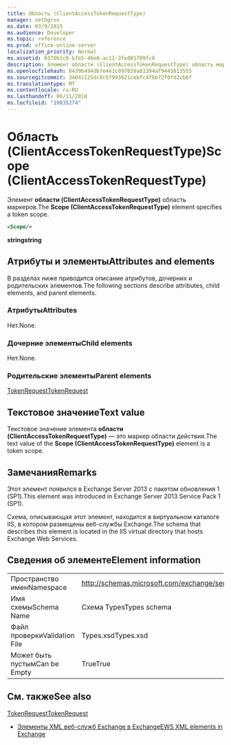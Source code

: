 ```yaml
---
title: Область (ClientAccessTokenRequestType)
manager: sethgros
ms.date: 03/9/2015
ms.audience: Developer
ms.topic: reference
ms.prod: office-online-server
localization_priority: Normal
ms.assetid: 0370b1c0-b7e5-46e0-ac11-3fe801709fc8
description: Элемент области (ClientAccessTokenRequestType) область маркеров.
ms.openlocfilehash: 0439b494db7e4e1c097039a81394af9441613555
ms.sourcegitcommit: 34041125dc8c5f993b21cebfc4f8b72f0fd2cb6f
ms.translationtype: MT
ms.contentlocale: ru-RU
ms.lasthandoff: 06/11/2018
ms.locfileid: "19835274"
---
```

# <a name="scope-clientaccesstokenrequesttype"></a><span data-ttu-id="8c5cb-103">Область (ClientAccessTokenRequestType)</span><span class="sxs-lookup"><span data-stu-id="8c5cb-103">Scope (ClientAccessTokenRequestType)</span></span>

<span data-ttu-id="8c5cb-104">Элемент **области (ClientAccessTokenRequestType)** область маркеров.</span><span class="sxs-lookup"><span data-stu-id="8c5cb-104">The **Scope (ClientAccessTokenRequestType)** element specifies a token scope.</span></span> 
  
```XML
<Scope/>
```

 <span data-ttu-id="8c5cb-105">**string**</span><span class="sxs-lookup"><span data-stu-id="8c5cb-105">**string**</span></span>
## <a name="attributes-and-elements"></a><span data-ttu-id="8c5cb-106">Атрибуты и элементы</span><span class="sxs-lookup"><span data-stu-id="8c5cb-106">Attributes and elements</span></span>

<span data-ttu-id="8c5cb-107">В разделах ниже приводится описание атрибутов, дочерних и родительских элементов.</span><span class="sxs-lookup"><span data-stu-id="8c5cb-107">The following sections describe attributes, child elements, and parent elements.</span></span>
  
### <a name="attributes"></a><span data-ttu-id="8c5cb-108">Атрибуты</span><span class="sxs-lookup"><span data-stu-id="8c5cb-108">Attributes</span></span>

<span data-ttu-id="8c5cb-109">Нет.</span><span class="sxs-lookup"><span data-stu-id="8c5cb-109">None.</span></span>
  
### <a name="child-elements"></a><span data-ttu-id="8c5cb-110">Дочерние элементы</span><span class="sxs-lookup"><span data-stu-id="8c5cb-110">Child elements</span></span>

<span data-ttu-id="8c5cb-111">Нет.</span><span class="sxs-lookup"><span data-stu-id="8c5cb-111">None.</span></span>
  
### <a name="parent-elements"></a><span data-ttu-id="8c5cb-112">Родительские элементы</span><span class="sxs-lookup"><span data-stu-id="8c5cb-112">Parent elements</span></span>

[<span data-ttu-id="8c5cb-113">TokenRequest</span><span class="sxs-lookup"><span data-stu-id="8c5cb-113">TokenRequest</span></span>](tokenrequest.md)
  
## <a name="text-value"></a><span data-ttu-id="8c5cb-114">Текстовое значение</span><span class="sxs-lookup"><span data-stu-id="8c5cb-114">Text value</span></span>

<span data-ttu-id="8c5cb-115">Текстовое значение элемента **области (ClientAccessTokenRequestType)** — это маркер области действия.</span><span class="sxs-lookup"><span data-stu-id="8c5cb-115">The text value of the **Scope (ClientAccessTokenRequestType)** element is a token scope.</span></span> 
  
## <a name="remarks"></a><span data-ttu-id="8c5cb-116">Замечания</span><span class="sxs-lookup"><span data-stu-id="8c5cb-116">Remarks</span></span>

<span data-ttu-id="8c5cb-117">Этот элемент появился в Exchange Server 2013 с пакетом обновления 1 (SP1).</span><span class="sxs-lookup"><span data-stu-id="8c5cb-117">This element was introduced in Exchange Server 2013 Service Pack 1 (SP1).</span></span>
  
<span data-ttu-id="8c5cb-118">Схема, описывающая этот элемент, находится в виртуальном каталоге IIS, в котором размещены веб-службы Exchange.</span><span class="sxs-lookup"><span data-stu-id="8c5cb-118">The schema that describes this element is located in the IIS virtual directory that hosts Exchange Web Services.</span></span>
  
## <a name="element-information"></a><span data-ttu-id="8c5cb-119">Сведения об элементе</span><span class="sxs-lookup"><span data-stu-id="8c5cb-119">Element information</span></span>

|||
|:-----|:-----|
|<span data-ttu-id="8c5cb-120">Пространство имен</span><span class="sxs-lookup"><span data-stu-id="8c5cb-120">Namespace</span></span>  <br/> |http://schemas.microsoft.com/exchange/services/2006/types  <br/> |
|<span data-ttu-id="8c5cb-121">Имя схемы</span><span class="sxs-lookup"><span data-stu-id="8c5cb-121">Schema Name</span></span>  <br/> |<span data-ttu-id="8c5cb-122">Схема Types</span><span class="sxs-lookup"><span data-stu-id="8c5cb-122">Types schema</span></span>  <br/> |
|<span data-ttu-id="8c5cb-123">Файл проверки</span><span class="sxs-lookup"><span data-stu-id="8c5cb-123">Validation File</span></span>  <br/> |<span data-ttu-id="8c5cb-124">Types.xsd</span><span class="sxs-lookup"><span data-stu-id="8c5cb-124">Types.xsd</span></span>  <br/> |
|<span data-ttu-id="8c5cb-125">Может быть пустым</span><span class="sxs-lookup"><span data-stu-id="8c5cb-125">Can be Empty</span></span>  <br/> |<span data-ttu-id="8c5cb-126">True</span><span class="sxs-lookup"><span data-stu-id="8c5cb-126">True</span></span>  <br/> |
   
## <a name="see-also"></a><span data-ttu-id="8c5cb-127">См. также</span><span class="sxs-lookup"><span data-stu-id="8c5cb-127">See also</span></span>



[<span data-ttu-id="8c5cb-128">TokenRequest</span><span class="sxs-lookup"><span data-stu-id="8c5cb-128">TokenRequest</span></span>](tokenrequest.md)


- [<span data-ttu-id="8c5cb-129">Элементы XML веб-служб Exchange в Exchange</span><span class="sxs-lookup"><span data-stu-id="8c5cb-129">EWS XML elements in Exchange</span></span>](ews-xml-elements-in-exchange.md)

